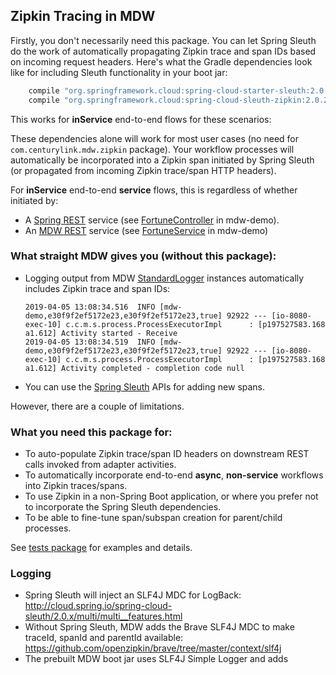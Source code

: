 ## Zipkin Tracing in MDW

Firstly, you don't necessarily need this package.  You can let Spring Sleuth do the work of automatically
propagating Zipkin trace and span IDs based on incoming request headers.  Here's what the Gradle dependencies
look like for including Sleuth functionality in your boot jar:

```gradle
    compile "org.springframework.cloud:spring-cloud-starter-sleuth:2.0.2.RELEASE"
    compile "org.springframework.cloud:spring-cloud-sleuth-zipkin:2.0.2.RELEASE"
```

This works for **inService** end-to-end flows for these scenarios:

These dependencies alone will work for most user cases (no need for `com.centurylink.mdw.zipkin` package).
Your workflow processes will automatically be incorporated into a Zipkin span initiated by Spring Sleuth
(or propagated from incoming Zipkin trace/span HTTP headers).

For **inService** end-to-end **service** flows, this is regardless of whether initiated by:
  - A [Spring REST](https://spring.io/guides/gs/rest-service/) service
    (see [FortuneController](https://github.com/CenturyLinkCloud/mdw-demo/blob/master/src/main/java/com/centurylink/mdwdemo/fortune/FortuneController.java) in mdw-demo).
  - An [MDW REST](http://centurylinkcloud.github.io/mdw/docs/guides/mdw-cookbook/#1-implement-a-rest-service) service
    (see [FortuneService](https://github.com/CenturyLinkCloud/mdw-demo/blob/master/assets/com/centurylink/mdw/zipkin/tests/FortuneService.java) in mdw-demo)

### What straight MDW gives you (without this package):
  - Logging output from MDW [StandardLogger](https://centurylinkcloud.github.io/mdw/docs/javadoc/com/centurylink/mdw/util/log/StandardLogger.html) instances
    automatically includes Zipkin trace and span IDs:
    ```
    2019-04-05 13:08:34.516  INFO [mdw-demo,e30f9f2ef5172e23,e30f9f2ef5172e23,true] 92922 --- [io-8080-exec-10] c.c.m.s.process.ProcessExecutorImpl      : [p197527583.168 a1.612] Activity started - Receive
    2019-04-05 13:08:34.519  INFO [mdw-demo,e30f9f2ef5172e23,e30f9f2ef5172e23,true] 92922 --- [io-8080-exec-10] c.c.m.s.process.ProcessExecutorImpl      : [p197527583.168 a1.612] Activity completed - completion code null
    ```
  - You can use the [Spring Sleuth](https://www.baeldung.com/spring-cloud-sleuth-single-application) APIs for
    adding new spans.

However, there are a couple of limitations.

### What you need this package for:
  - To auto-populate Zipkin trace/span ID headers on downstream REST calls invoked from adapter activities.
  - To automatically incorporate end-to-end **async**, **non-service** workflows into Zipkin traces/spans.
  - To use Zipkin in a non-Spring Boot application, or where you prefer not to incorporate the Spring Sleuth dependencies.
  - To be able to fine-tune span/subspan creation for parent/child processes.

See [tests package](https://github.com/CenturyLinkCloud/mdw-demo/tree/master/assets/com/centurylink/mdw/zipkin/tests)
for examples and details.

### Logging
  - Spring Sleuth will inject an SLF4J MDC for LogBack:
    http://cloud.spring.io/spring-cloud-sleuth/2.0.x/multi/multi__features.html
  - Without Spring Sleuth, MDW adds the Brave SLF4J MDC to make traceId, spanId and parentId available:
    https://github.com/openzipkin/brave/tree/master/context/slf4j
  - The prebuilt MDW boot jar uses SLF4J Simple Logger and adds